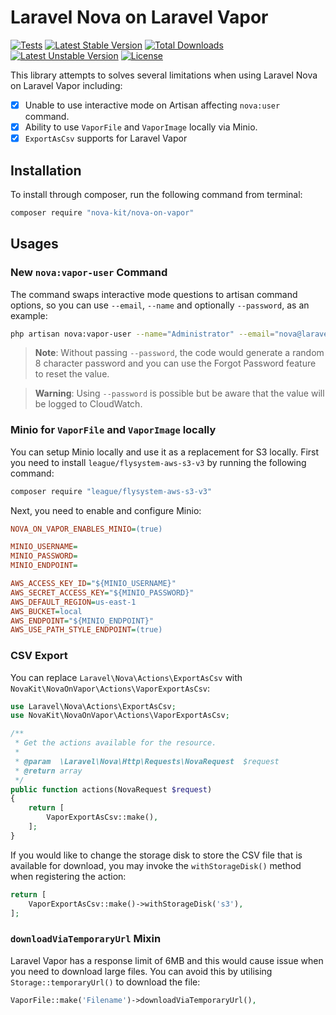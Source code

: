 Laravel Nova on Laravel Vapor
==============

[![Tests](https://github.com/nova-kit/nova-on-vapor/workflows/tests/badge.svg?branch=1.x)](https://github.com/nova-kit/nova-on-vapor/actions?query=workflow%3Atests+branch%3A1.x)
[![Latest Stable Version](https://poser.pugx.org/nova-kit/nova-on-vapor/v/stable)](https://packagist.org/packages/nova-kit/nova-on-vapor)
[![Total Downloads](https://poser.pugx.org/nova-kit/nova-on-vapor/downloads)](https://packagist.org/packages/nova-kit/nova-on-vapor)
[![Latest Unstable Version](https://poser.pugx.org/nova-kit/nova-on-vapor/v/unstable)](https://packagist.org/packages/nova-kit/nova-on-vapor)
[![License](https://poser.pugx.org/nova-kit/nova-on-vapor/license)](https://packagist.org/packages/nova-kit/nova-on-vapor)

This library attempts to solves several limitations when using Laravel Nova on Laravel Vapor including:

* [x] Unable to use interactive mode on Artisan affecting `nova:user` command.
* [x] Ability to use `VaporFile` and `VaporImage` locally via Minio.
* [x] `ExportAsCsv` supports for Laravel Vapor

## Installation

To install through composer, run the following command from terminal:

```bash 
composer require "nova-kit/nova-on-vapor"
```

## Usages

### New `nova:vapor-user` Command

The command swaps interactive mode questions to artisan command options, so you can use `--email`, `--name` and optionally `--password`, as an example:

```bash
php artisan nova:vapor-user --name="Administrator" --email="nova@laravel.com"
```

> **Note**: Without passing `--password`, the code would generate a random 8 character password and you can use the Forgot Password feature to reset the value.

> **Warning**: Using `--password` is possible but be aware that the value will be logged to CloudWatch.

### Minio for `VaporFile` and `VaporImage` locally

You can setup Minio locally and use it as a replacement for S3 locally. First you need to install `league/flysystem-aws-s3-v3` by running the following command:

```bash
composer require "league/flysystem-aws-s3-v3"
```

Next, you need to enable and configure Minio:

```ini
NOVA_ON_VAPOR_ENABLES_MINIO=(true)

MINIO_USERNAME=
MINIO_PASSWORD=
MINIO_ENDPOINT=

AWS_ACCESS_KEY_ID="${MINIO_USERNAME}"
AWS_SECRET_ACCESS_KEY="${MINIO_PASSWORD}"
AWS_DEFAULT_REGION=us-east-1
AWS_BUCKET=local
AWS_ENDPOINT="${MINIO_ENDPOINT}"
AWS_USE_PATH_STYLE_ENDPOINT=(true)
```

### CSV Export

You can replace `Laravel\Nova\Actions\ExportAsCsv` with `NovaKit\NovaOnVapor\Actions\VaporExportAsCsv`:

```php
use Laravel\Nova\Actions\ExportAsCsv;
use NovaKit\NovaOnVapor\Actions\VaporExportAsCsv;

/**
 * Get the actions available for the resource.
 *
 * @param  \Laravel\Nova\Http\Requests\NovaRequest  $request
 * @return array
 */
public function actions(NovaRequest $request)
{
    return [
        VaporExportAsCsv::make(),
    ];
}
```

If you would like to change the storage disk to store the CSV file that is available for download, you may invoke the `withStorageDisk()` method when registering the action:

```php
return [
    VaporExportAsCsv::make()->withStorageDisk('s3'),
];
```

### `downloadViaTemporaryUrl` Mixin

Laravel Vapor has a response limit of 6MB and this would cause issue when you need to download large files. You can avoid this by utilising `Storage::temporaryUrl()` to download the file:

```php
VaporFile::make('Filename')->downloadViaTemporaryUrl(),
```
